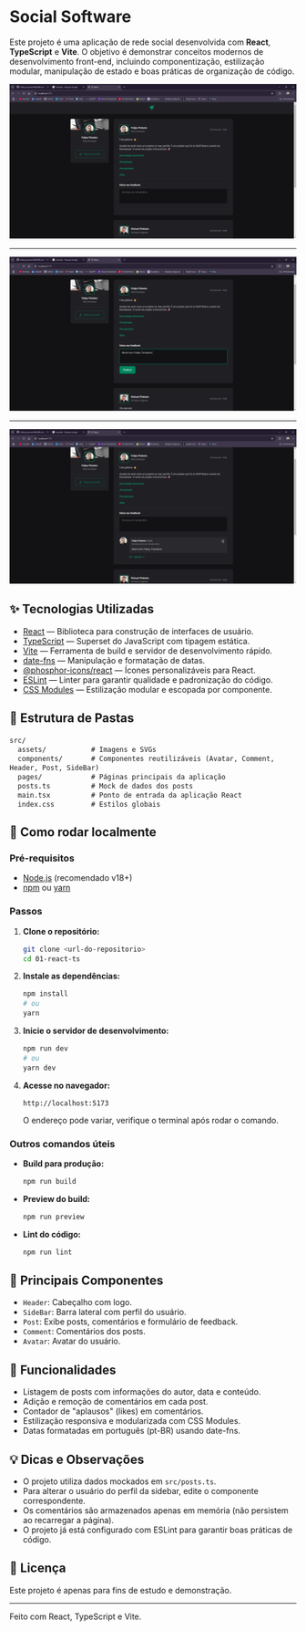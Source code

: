 # Social Software

Este projeto é uma aplicação de rede social desenvolvida com **React**, **TypeScript** e **Vite**. O objetivo é demonstrar conceitos modernos de desenvolvimento front-end, incluindo componentização, estilização modular, manipulação de estado e boas práticas de organização de código.

![image 1](./images/social-media.png)
<hr>

![image 2](./images/social-media2.png)
<hr>

![image 3](./images/social-media3.png)

## ✨ Tecnologias Utilizadas

- [React](https://react.dev/) — Biblioteca para construção de interfaces de usuário.
- [TypeScript](https://www.typescriptlang.org/) — Superset do JavaScript com tipagem estática.
- [Vite](https://vitejs.dev/) — Ferramenta de build e servidor de desenvolvimento rápido.
- [date-fns](https://date-fns.org/) — Manipulação e formatação de datas.
- [@phosphor-icons/react](https://phosphoricons.com/) — Ícones personalizáveis para React.
- [ESLint](https://eslint.org/) — Linter para garantir qualidade e padronização do código.
- [CSS Modules](https://github.com/css-modules/css-modules) — Estilização modular e escopada por componente.

## 📁 Estrutura de Pastas

```
src/
  assets/           # Imagens e SVGs
  components/       # Componentes reutilizáveis (Avatar, Comment, Header, Post, SideBar)
  pages/            # Páginas principais da aplicação
  posts.ts          # Mock de dados dos posts
  main.tsx          # Ponto de entrada da aplicação React
  index.css         # Estilos globais
```

## 🚀 Como rodar localmente

### Pré-requisitos

- [Node.js](https://nodejs.org/) (recomendado v18+)
- [npm](https://www.npmjs.com/) ou [yarn](https://yarnpkg.com/)

### Passos

1. **Clone o repositório:**
   ```sh
   git clone <url-do-repositorio>
   cd 01-react-ts
   ```

2. **Instale as dependências:**
   ```sh
   npm install
   # ou
   yarn
   ```

3. **Inicie o servidor de desenvolvimento:**
   ```sh
   npm run dev
   # ou
   yarn dev
   ```

4. **Acesse no navegador:**
   ```
   http://localhost:5173
   ```
   O endereço pode variar, verifique o terminal após rodar o comando.

### Outros comandos úteis

- **Build para produção:**
  ```sh
  npm run build
  ```
- **Preview do build:**
  ```sh
  npm run preview
  ```
- **Lint do código:**
  ```sh
  npm run lint
  ```

## 🧩 Principais Componentes

- `Header`: Cabeçalho com logo.
- `SideBar`: Barra lateral com perfil do usuário.
- `Post`: Exibe posts, comentários e formulário de feedback.
- `Comment`: Comentários dos posts.
- `Avatar`: Avatar do usuário.

## 📝 Funcionalidades

- Listagem de posts com informações do autor, data e conteúdo.
- Adição e remoção de comentários em cada post.
- Contador de "aplausos" (likes) em comentários.
- Estilização responsiva e modularizada com CSS Modules.
- Datas formatadas em português (pt-BR) usando date-fns.

## 💡 Dicas e Observações

- O projeto utiliza dados mockados em `src/posts.ts`.
- Para alterar o usuário do perfil da sidebar, edite o componente correspondente.
- Os comentários são armazenados apenas em memória (não persistem ao recarregar a página).
- O projeto já está configurado com ESLint para garantir boas práticas de código.

## 📄 Licença

Este projeto é apenas para fins de estudo e demonstração.

---

Feito com React, TypeScript e Vite.
